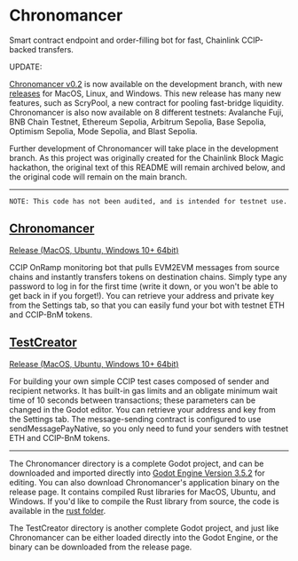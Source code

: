 # Chronomancer
Smart contract endpoint and order-filling bot for fast, Chainlink CCIP-backed transfers.

UPDATE:

[Chronomancer v0.2](https://github.com/Cactoidal/Chronomancer/tree/develop) is now available on the development branch, with new [releases](https://github.com/Cactoidal/Chronomancer/releases/tag/v0.2) for MacOS, Linux, and Windows.  This new release has many new features, such as ScryPool, a new contract for pooling fast-bridge liquidity.  Chronomancer is also now available on 8 different testnets: Avalanche Fuji, BNB Chain Testnet, Ethereum Sepolia, Arbitrum Sepolia, Base Sepolia, Optimism Sepolia, Mode Sepolia, and Blast Sepolia.

Further development of Chronomancer will take place in the development branch.  As this project was originally created for the Chainlink Block Magic hackathon, the original text of this README will remain archived below, and the original code will remain on the main branch.

____

`NOTE: This code has not been audited, and is intended for testnet use.`

## [Chronomancer](https://github.com/Cactoidal/Chronomancer/tree/main/Chronomancer)
[Release (MacOS, Ubuntu, Windows 10+ 64bit)](https://github.com/Cactoidal/Chronomancer/releases/tag/Chronomancer)

CCIP OnRamp monitoring bot that pulls EVM2EVM messages from source chains and instantly transfers tokens on destination chains.  Simply type any password to log in for the first time (write it down, or you won't be able to get back in if you forget!).   You can retrieve your address and private key from the Settings tab, so that you can easily fund your bot with testnet ETH and CCIP-BnM tokens.

## [TestCreator](https://github.com/Cactoidal/Chronomancer/tree/main/TestCreator)
[Release (MacOS, Ubuntu, Windows 10+ 64bit)](https://github.com/Cactoidal/Chronomancer/releases/tag/Chronomancer)  

For building your own simple CCIP test cases composed of sender and recipient networks.  It has built-in gas limits and an obligate minimum wait time of 10 seconds between transactions; these parameters can be changed in the Godot editor.  You can retrieve your address and key from the Settings tab.  The message-sending contract is configured to use sendMessagePayNative, so you only need to fund your senders with testnet ETH and CCIP-BnM tokens.
_______
The Chronomancer directory is a complete Godot project, and can be downloaded and imported directly into [Godot Engine Version 3.5.2](https://github.com/godotengine/godot/releases/tag/3.5.2-stable) for editing.  You can also download Chronomancer's application binary on the release page.  It contains compiled Rust libraries for MacOS, Ubuntu, and Windows.  If you'd like to compile the Rust library from source, the code is available in the [rust folder](https://github.com/Cactoidal/Chronomancer/tree/main/rust).

The TestCreator directory is another complete Godot project, and just like Chronomancer can be either loaded directly into the Godot Engine, or the binary can be downloaded from the release page.
